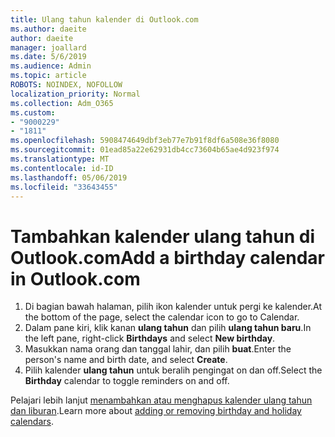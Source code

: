 ```yaml
---
title: Ulang tahun kalender di Outlook.com
ms.author: daeite
author: daeite
manager: joallard
ms.date: 5/6/2019
ms.audience: Admin
ms.topic: article
ROBOTS: NOINDEX, NOFOLLOW
localization_priority: Normal
ms.collection: Adm_O365
ms.custom:
- "9000229"
- "1811"
ms.openlocfilehash: 5908474649dbf3eb77e7b91f8df6a508e36f8080
ms.sourcegitcommit: 01ead85a22e62931db4cc73604b65ae4d923f974
ms.translationtype: MT
ms.contentlocale: id-ID
ms.lasthandoff: 05/06/2019
ms.locfileid: "33643455"
---
```

# <a name="add-a-birthday-calendar-in-outlookcom"></a><span data-ttu-id="81a0a-102">Tambahkan kalender ulang tahun di Outlook.com</span><span class="sxs-lookup"><span data-stu-id="81a0a-102">Add a birthday calendar in Outlook.com</span></span>

1. <span data-ttu-id="81a0a-103">Di bagian bawah halaman, pilih ikon kalender untuk pergi ke kalender.</span><span class="sxs-lookup"><span data-stu-id="81a0a-103">At the bottom of the page, select the calendar icon to go to Calendar.</span></span>
1. <span data-ttu-id="81a0a-104">Dalam pane kiri, klik kanan **ulang tahun** dan pilih **ulang tahun baru**.</span><span class="sxs-lookup"><span data-stu-id="81a0a-104">In the left pane, right-click **Birthdays** and select **New birthday**.</span></span>
1. <span data-ttu-id="81a0a-105">Masukkan nama orang dan tanggal lahir, dan pilih **buat**.</span><span class="sxs-lookup"><span data-stu-id="81a0a-105">Enter the person's name and birth date, and select **Create**.</span></span>
1. <span data-ttu-id="81a0a-106">Pilih kalender **ulang tahun** untuk beralih pengingat on dan off.</span><span class="sxs-lookup"><span data-stu-id="81a0a-106">Select the **Birthday** calendar to toggle reminders on and off.</span></span>

<span data-ttu-id="81a0a-107">Pelajari lebih lanjut [menambahkan atau menghapus kalender ulang tahun dan liburan](https://support.office.com/article/b8e636da-fda8-413f-940e-68396efa49a6).</span><span class="sxs-lookup"><span data-stu-id="81a0a-107">Learn more about [adding or removing birthday and holiday calendars](https://support.office.com/article/b8e636da-fda8-413f-940e-68396efa49a6).</span></span>
